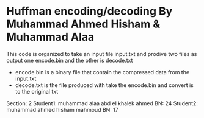 # Huffman encoding/decoding By Muhammad Ahmed Hisham & Muhammad Alaa
   This code is organized to take an input file input.txt and prodive 
   two files as output one encode.bin and the other is decode.txt  
   - encode.bin is a binary file that contain the compressed data
     from the input.txt
   - decode.txt is the file produced with take the encode.bin and 
     convert is to the original txt
   
   Section: 2
   Student1: muhammad alaa abd el khalek ahmed BN: 24
   Student2: muhammad ahmed hisham mahmoud BN: 17
